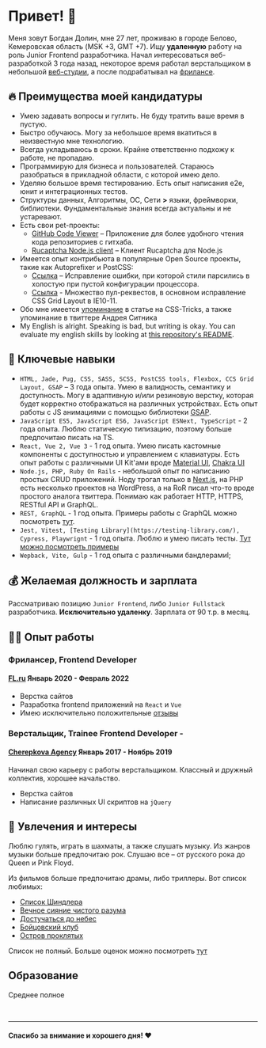 # Привет! 👋

Меня зовут Богдан Долин, мне 27 лет, проживаю в городе Белово, Кемеровская область (MSK +3, GMT +7). Ищу **удаленную** работу на роль Junior Frontend разработчика. Начал интересоваться веб-разработкой 3 года назад, некоторое время работал верстальщиком в небольшой [веб-студии](https://www.cherepkova.ru/), а после подрабатывал на [фрилансе](https://www.fl.ru/users/bogdan0083/opinions/).

## 🔥 Преимущества моей кандидатуры

* Умею задавать вопросы и гуглить. Не буду тратить ваше время в пустую. 
* Быстро обучаюсь. Могу за небольшое время вкатиться в неизвестную мне технологию.
* Всегда укладываюсь в сроки. Крайне ответственно подхожу к работе, не пропадаю.
* Программирую для бизнеса и пользователей. Стараюсь разобраться в прикладной области, с которой имею дело. 
* Уделяю большое время тестированию. Есть опыт написания e2e, юнит и интеграционных тестов.
* Структуры данных, Алгоритмы, ОС, Сети **>** языки, фреймворки, библиотеки. Фундаментальные знания всегда актуальны и не устаревают. 
* Есть свои pet-проекты:
    * [GitHub Code Viewer](https://github.com/bogdan0083/github-code-viewer) – Приложение для более удобного чтения кода репозиториев с гитхаба. 
    * [Rucaptcha Node.js client](https://github.com/bogdan0083/rucaptcha-solver) – Клиент Rucaptcha для Node.js
* Имеется опыт контрибьюта в популярные Open Source проекты, такие как Autoprefixer и PostCSS:
    * [Ссылка](https://github.com/postcss/postcss/pull/1659) – Исправление ошибки, при которой стили парсились в холостую при пустой конфигурации процессора.
    * [Ссылка](https://github.com/postcss/autoprefixer/pulls?q=is%3Apr+author%3Abogdan0083) - Множество пул-реквестов, в основном исправление CSS Grid Layout в IE10-11. 
* Обо мне имеется [упоминание](https://css-tricks.com/css-grid-in-ie-duplicate-area-names-now-supported/) в статье на CSS-Tricks, а также упоминание в твиттере Андрея Ситника
* My English is alright. Speaking is bad, but writing is okay. You can evaluate my english skills by looking at [this repository's README](https://github.com/bogdan0083/github-code-viewer).

## 🎯 Ключевые навыки
* `HTML, Jade, Pug, CSS, SASS, SCSS, PostCSS tools, Flexbox, CCS Grid Layout, GSAP` – 3 года опыта. Умею в валидность, семантику и доступность. Могу в адаптивную и/или резиновую верстку, которая будет корректно отображаться на различных устройствах. Есть опыт работы с JS анимациями с помощью библиотеки [GSAP](https://greensock.com/gsap/).
* `JavaScript ES5, JavaScript ES6, JavaScript ESNext, TypeScript` - 2 года опыта. Люблю статическую типизацию, поэтому больше предпочитаю писать на TS.
* `React, Vue 2, Vue 3` - 1 год опыта. Умею писать кастомные компоненты с доступностью и управлением с клавиатуры. Есть опыт работы с различными UI Kit'ами вроде [Material UI](https://mui.com/), [Chakra UI](https://chakra-ui.com/)
* `Node.js, PHP, Ruby On Rails` - небольшой опыт по написанию простых CRUD приложений. Ноду трогал только в [Next.js](https://nextjs.org/), на PHP есть несколько проектов на WordPress, а на RoR писал что-то вроде простого аналога твиттера. Понимаю как работает HTTP, HTTPS, RESTful API и GraphQL.
* `REST, GraphQL` - 1 год опыта. Примеры работы с GraphQL можно посмотреть [тут](https://github.com/bogdan0083/github-code-viewer).
* `Jest, Vitest, [Testing Library](https://testing-library.com/), Cypress, Playwrignt` - 1 год опыта. Люблю и умею писать тесты. [Тут можно посмотреть примеры](https://github.com/bogdan0083/github-code-viewer/tree/main/__tests__/e2e)
* `Wepback, Vite, Gulp` - 1 год опыта с различными бандлерамиl;

## 💰 Желаемая должность и зарплата
Рассматриваю позицию `Junior Frontend`, либо `Junior Fullstack` разработчика. **Исключительно удаленку**. Зарплата от 90 т.р. в месяц.

## 🧑‍💻 Опыт работы

### Фрилансер, Frontend Developer
#### [FL.ru](https://www.fl.ru/) Январь 2020 - Февраль 2022
* Верстка сайтов
* Разработка frontend приложений на `React` и `Vue`
* Имею исключительно положительные [отзывы](https://www.fl.ru/users/bogdan0083/opinions/)

### Верстальщик, Trainee Frontend Developer - 
#### [Cherepkova Agency](https://www.cherepkova.ru/) Январь 2017 - Ноябрь 2019
Начинал свою карьеру с работы верстальщиком. Классный и дружный коллектив, хорошее начальство. 
* Верстка сайтов
* Написание различных UI скриптов на `jQuery`

## 🏀 Увлечения и интересы
Люблю гулять, играть в шахматы, а также слушать музыку. Из жанров музыки больше предпочитаю рок. Слушаю все – от русского рока до Queen и Pink Floyd.

Из фильмов больше предпочитаю драмы, либо триллеры. Вот список любимых:
* [Список Шиндлера](https://www.kinopoisk.ru/film/329/)
* [Вечное сияние чистого разума](https://www.kinopoisk.ru/film/5492/)
* [Достучаться до небес](https://www.kinopoisk.ru/film/32898/)
* [Бойцовский клуб](https://www.kinopoisk.ru/user/17250051/votes/)
* [Остров проклятых](https://www.kinopoisk.ru/film/397667/)

Список не полный. Больше оценок можно посмотреть [тут](https://www.kinopoisk.ru/user/17250051/votes/)

## Образование
Среднее полное

<br/>

<hr>

#### Спасибо за внимание и хорошего дня! ❤️
